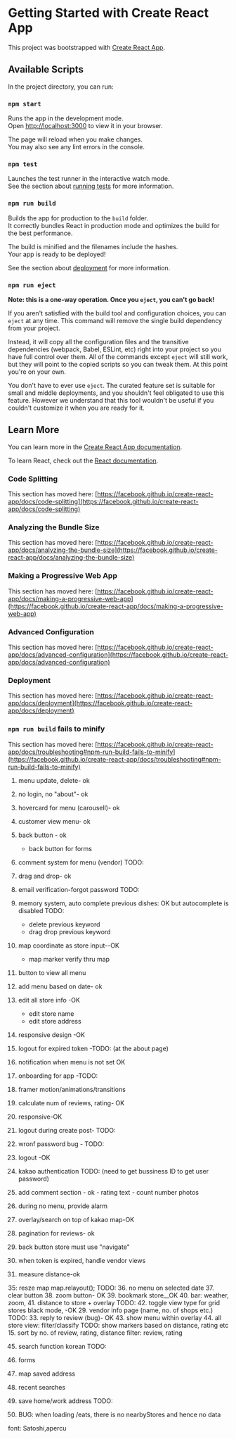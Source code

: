 # Getting Started with Create React App

This project was bootstrapped with [Create React App](https://github.com/facebook/create-react-app).

## Available Scripts

In the project directory, you can run:

### `npm start`

Runs the app in the development mode.\
Open [http://localhost:3000](http://localhost:3000) to view it in your browser.

The page will reload when you make changes.\
You may also see any lint errors in the console.

### `npm test`

Launches the test runner in the interactive watch mode.\
See the section about [running tests](https://facebook.github.io/create-react-app/docs/running-tests) for more information.

### `npm run build`

Builds the app for production to the `build` folder.\
It correctly bundles React in production mode and optimizes the build for the best performance.

The build is minified and the filenames include the hashes.\
Your app is ready to be deployed!

See the section about [deployment](https://facebook.github.io/create-react-app/docs/deployment) for more information.

### `npm run eject`

**Note: this is a one-way operation. Once you `eject`, you can't go back!**

If you aren't satisfied with the build tool and configuration choices, you can `eject` at any time. This command will remove the single build dependency from your project.

Instead, it will copy all the configuration files and the transitive dependencies (webpack, Babel, ESLint, etc) right into your project so you have full control over them. All of the commands except `eject` will still work, but they will point to the copied scripts so you can tweak them. At this point you're on your own.

You don't have to ever use `eject`. The curated feature set is suitable for small and middle deployments, and you shouldn't feel obligated to use this feature. However we understand that this tool wouldn't be useful if you couldn't customize it when you are ready for it.

## Learn More

You can learn more in the [Create React App documentation](https://facebook.github.io/create-react-app/docs/getting-started).

To learn React, check out the [React documentation](https://reactjs.org/).

### Code Splitting

This section has moved here: [https://facebook.github.io/create-react-app/docs/code-splitting](https://facebook.github.io/create-react-app/docs/code-splitting)

### Analyzing the Bundle Size

This section has moved here: [https://facebook.github.io/create-react-app/docs/analyzing-the-bundle-size](https://facebook.github.io/create-react-app/docs/analyzing-the-bundle-size)

### Making a Progressive Web App

This section has moved here: [https://facebook.github.io/create-react-app/docs/making-a-progressive-web-app](https://facebook.github.io/create-react-app/docs/making-a-progressive-web-app)

### Advanced Configuration

This section has moved here: [https://facebook.github.io/create-react-app/docs/advanced-configuration](https://facebook.github.io/create-react-app/docs/advanced-configuration)

### Deployment

This section has moved here: [https://facebook.github.io/create-react-app/docs/deployment](https://facebook.github.io/create-react-app/docs/deployment)

### `npm run build` fails to minify

This section has moved here: [https://facebook.github.io/create-react-app/docs/troubleshooting#npm-run-build-fails-to-minify](https://facebook.github.io/create-react-app/docs/troubleshooting#npm-run-build-fails-to-minify)


1. menu update, delete- ok 
2. no login, no "about"- ok
3. hovercard for menu (carousell)- ok
4. customer view menu- ok
5. back button - ok
    - back button for forms
6. comment system for menu (vendor) TODO:
7. drag and drop- ok
8. email verification-forgot password TODO:
9. memory system, auto complete previous dishes: OK but autocomplete is disabled TODO:
    - delete previous keyword
    - drag drop previous keyword
10. map coordinate as store input--OK
    - map marker verify thru map
11. button to view all menu
12. add menu based on date- ok
13. edit all store info -OK
    - edit store name
    - edit store address
14. responsive design -OK

16. logout for expired token -TODO: (at the about page)
17. notification when menu is not set OK

18. onboarding for app -TODO:
19. framer motion/animations/transitions
20. calculate num of reviews, rating- OK
21. responsive-OK

22. logout during create post- TODO:
23. wronf password bug - TODO:
24. logout -OK
25. kakao authentication TODO: (need to get bussiness ID to get user password)

26.  add comment section - ok
    - rating text
    - count number photos 

27. during no menu, provide alarm
28. overlay/search on top of kakao map-OK

30. pagination for reviews- ok
31. back button store must use "navigate"
32. when token is expired, handle vendor views

34. measure distance-ok

35: resze map map.relayout(); TODO:
36. no menu on selected date
37. clear button
38. zoom button- OK
39. bookmark store__OK
40. bar: weather, zoom, 
41. distance to store + overlay TODO:
42. toggle view type for grid stores black mode, -OK
29. vendor info page (name, no. of shops etc.) TODO:
33. reply to review  (bug)- OK
43. show menu within overlay
44. all store view: filter/classify TODO: show markers based on distance, rating etc
15. sort by no. of review, rating, distance
filter: review, rating


45. search function korean TODO:
46. forms
47. map saved address
48. recent searches

49. save home/work address TODO:
50. BUG: when loading  /eats, there is no nearbyStores and hence no data

font: Satoshi,apercu